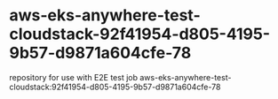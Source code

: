# aws-eks-anywhere-test-cloudstack-92f41954-d805-4195-9b57-d9871a604cfe-78
repository for use with E2E test job aws-eks-anywhere-test-cloudstack:92f41954-d805-4195-9b57-d9871a604cfe-78
